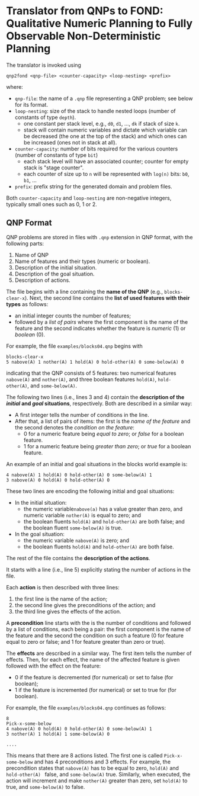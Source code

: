 # Translator from QNPs to FOND: Qualitative Numeric Planning to Fully Observable Non-Deterministic Planning

The translator is invoked using

```
qnp2fond <qnp-file> <counter-capacity> <loop-nesting> <prefix>
```

where:
 
* `qnp-file`: the name of a `.qnp` file representing a QNP problem; see below for its format.
* `loop-nesting`: size of the stack to handle nested loops (number of constants of type `depth`).
    * one constant per stack level, e.g., `d0`, `d1`, ...,  `dk` if stack of size `k`.
    * stack will contain numeric variables and dictate which variable can be decreased (the one at the top of the 
    stack) and which ones can be increased (ones not in stack at all). 
* `counter-capacity`: number of bits required for the various counters (number of constants of type `bit`)
    * each stack level will have an associated counter; counter for empty stack is "stage counter".
    * each counter of size up to `n` will be represented with `log(n)` bits: `b0`, `b1`, ...
* `prefix`: prefix string for the generated domain and problem files.

Both `counter-capacity` and `loop-nesting` are non-negative integers, typically small ones such as 0, 1 or 2.

## QNP Format

QNP problems are stored in files with `.qnp` extension in QNP format, with the following parts:

1. Name of QNP
2. Name of features and their types (numeric or boolean).
3. Description of the initial situation.
4. Description of the goal situation.
5. Description of actions.


The file begins with a line containing the **name of the QNP** (e.g., `blocks-clear-x`). Next, the second line contains the **list of used features with their types** as follows: 

* an initial integer counts the number of features;
* followed by a _list of pairs_ where the first component is the name of the feature and 
the second indicates whether the feature is _numeric_ (1) or _boolean_ (0).

For example, the file ```examples/blocks04.qnp``` begins with

```
blocks-clear-x
5 nabove(A) 1 nother(A) 1 hold(A) 0 hold-other(A) 0 some-below(A) 0
```

indicating that the QNP consists of 5 features: two numerical features ```nabove(A)``` and ```nother(A)```, and three boolean features ```hold(A)```, ```hold-other(A)```, and ```some-below(A)```.

The following two lines (i.e., lines 3 and 4) contain the **description of the _initial_ and _goal_ situations**, respectively. Both are described in a similar way:

* A first integer tells the number of conditions in the line. 
* After that, a list of pairs of items: the first is the _name of the feature_ and the second denotes the _condition on the feature_:
    * 0 for a numeric feature being _equal to zero_; or _false_ for a boolean feature.
    * 1 for a numeric feature being _greater than zero_; or _true_ for a boolean feature.

An example of an initial and goal situations in the blocks world example is:

```
4 nabove(A) 1 hold(A) 0 hold-other(A) 0 some-below(A) 1
3 nabove(A) 0 hold(A) 0 hold-other(A) 0
```

These two lines are encoding the following initial and goal situations:

* In the initial situation:
    * the numeric variable``nabove(a)`` has a value greater than zero, and numeric variable ``nother(A)`` is equal to
     zero; and
    * the boolean fluents ``hold(A)`` and ``hold-other(A)`` are both false; and the boolean fluent ``some-below(A)`` is true.
* In the goal situation:
    * the numeric variable ``nabove(A)`` is zero; and
    * the boolean fluents ``hold(A)`` and ``hold-other(A)`` are both false.


The rest of the file contains the **description of the actions**.

It starts with a line (i.e., line 5) explicitly stating the number of actions in the file.

Each **action** is then described with three lines: 

1. the first line is the name of the action;
2. the second line gives the preconditions of the action; and
3. the third line gives the effects of the action.

A **precondition** line starts with the is the number of conditions and followed by a list of conditions, each being 
a pair: the first component is the name of the feature and the second the condition on such a feature (0 for feature equal to zero or false; and 1 for feature greater than zero or true).

The **effects** are described in a similar way. The first item tells the number of effects. Then, for each effect, 
the name of the affected feature is given followed with the effect on the feature: 

* 0 if the feature is decremented (for numerical) or set to false (for boolean);
* 1 if the feature is incremented (for numerical) or set to true for (for boolean).

For example, the file ```examples/blocks04.qnp``` continues as follows:

```
8
Pick-x-some-below
4 nabove(A) 0 hold(A) 0 hold-other(A) 0 some-below(A) 1
3 nother(A) 1 hold(A) 1 some-below(A) 0

....
```

This means that there are 8 actions listed. The first one is called `Pick-x-some-below` and has 4 preconditions and 3
 effects. For example, the precondition states that `nabove(A)` has to be equal to zero, `hold(A)` and `hold-other(A)
 ` false, and  `some-below(A)` true. Similarly, when executed, the action will increment and make `nother(A)` greater
  than zero, set `hold(A)` to true, and `some-below(A)` to false.






